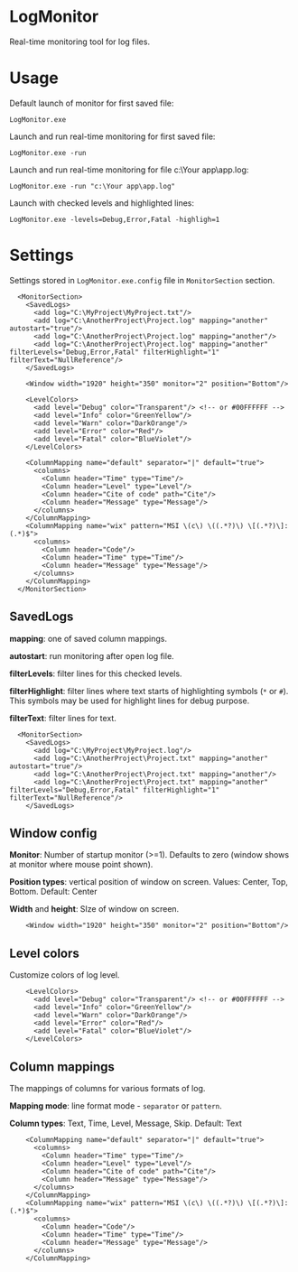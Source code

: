 
LogMonitor
==========

Real-time monitoring tool for log files.

Usage
=====

Default launch of monitor for first saved file:
```
LogMonitor.exe
```

Launch and run real-time monitoring for first saved file:
```
LogMonitor.exe -run
```

Launch and run real-time monitoring for file c:\Your app\app.log:
```
LogMonitor.exe -run "c:\Your app\app.log"
```

Launch with checked levels and highlighted lines:
```
LogMonitor.exe -levels=Debug,Error,Fatal -highligh=1
```

Settings
========

Settings stored in ```LogMonitor.exe.config``` file in ```MonitorSection``` section.
```
  <MonitorSection>
    <SavedLogs>
      <add log="C:\MyProject\MyProject.txt"/>
      <add log="C:\AnotherProject\Project.log" mapping="another" autostart="true"/>
      <add log="C:\AnotherProject\Project.log" mapping="another"/>
      <add log="C:\AnotherProject\Project.log" mapping="another" filterLevels="Debug,Error,Fatal" filterHighlight="1" filterText="NullReference"/>
    </SavedLogs>

    <Window width="1920" height="350" monitor="2" position="Bottom"/>

    <LevelColors>
      <add level="Debug" color="Transparent"/> <!-- or #00FFFFFF -->
      <add level="Info" color="GreenYellow"/>
      <add level="Warn" color="DarkOrange"/>
      <add level="Error" color="Red"/>
      <add level="Fatal" color="BlueViolet"/>
    </LevelColors>

    <ColumnMapping name="default" separator="|" default="true">
      <columns>
        <Column header="Time" type="Time"/>
        <Column header="Level" type="Level"/>
        <Column header="Cite of code" path="Cite"/>
        <Column header="Message" type="Message"/>
      </columns>
    </ColumnMapping>
    <ColumnMapping name="wix" pattern="MSI \(c\) \((.*?)\) \[(.*?)\]: (.*)$">
      <columns>
        <Column header="Code"/>
        <Column header="Time" type="Time"/>
        <Column header="Message" type="Message"/>
      </columns>
    </ColumnMapping>
  </MonitorSection>
```

SavedLogs
---------
**mapping**: one of saved column mappings.

**autostart**: run monitoring after open log file.

**filterLevels**: filter lines for this checked levels.

**filterHighlight**: filter lines where text starts of highlighting symbols (```*``` or ```#```). This symbols may be used for highlight lines for debug purpose.

**filterText**: filter lines for text.
```
  <MonitorSection>
    <SavedLogs>
      <add log="C:\MyProject\MyProject.log"/>
      <add log="C:\AnotherProject\Project.txt" mapping="another" autostart="true"/>
      <add log="C:\AnotherProject\Project.txt" mapping="another"/>
      <add log="C:\AnotherProject\Project.txt" mapping="another" filterLevels="Debug,Error,Fatal" filterHighlight="1" filterText="NullReference"/>
    </SavedLogs>
```
Window config
-----
**Monitor**: Number of startup monitor (>=1). Defaults to zero (window shows at monitor where mouse point shown).

**Position types**: vertical position of window on screen. Values: Center, Top, Bottom. Default: Center

**Width** and **height**: SIze of window on screen.
```
    <Window width="1920" height="350" monitor="2" position="Bottom"/>
```

Level colors
-----
Customize colors of log level.
```
    <LevelColors>
      <add level="Debug" color="Transparent"/> <!-- or #00FFFFFF -->
      <add level="Info" color="GreenYellow"/>
      <add level="Warn" color="DarkOrange"/>
      <add level="Error" color="Red"/>
      <add level="Fatal" color="BlueViolet"/>
    </LevelColors>
```

Column mappings
-----
The mappings of columns for various formats of log.

**Mapping mode**: line format mode - ```separator``` or ```pattern```.

**Column types**: Text, Time, Level, Message, Skip. Default: Text

```
    <ColumnMapping name="default" separator="|" default="true">
      <columns>
        <Column header="Time" type="Time"/>
        <Column header="Level" type="Level"/>
        <Column header="Cite of code" path="Cite"/>
        <Column header="Message" type="Message"/>
      </columns>
    </ColumnMapping>
    <ColumnMapping name="wix" pattern="MSI \(c\) \((.*?)\) \[(.*?)\]: (.*)$">
      <columns>
        <Column header="Code"/>
        <Column header="Time" type="Time"/>
        <Column header="Message" type="Message"/>
      </columns>
    </ColumnMapping>
```